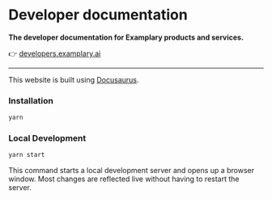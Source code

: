 # Developer documentation

**The developer documentation for Examplary products and services.**

👉 [developers.examplary.ai](https://developers.examplary.ai)

---

This website is built using [Docusaurus](https://docusaurus.io/).

### Installation

```bash
yarn
```

### Local Development

```bash
yarn start
```

This command starts a local development server and opens up a browser window. Most changes are reflected live without having to restart the server.
